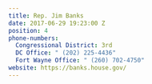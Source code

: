 ```yaml
---
title: Rep. Jim Banks
date: 2017-06-29 19:23:00 Z
position: 4
phone-numbers:
  Congressional District: 3rd
  DC Office: " (202) 225-4436"
  Fort Wayne Office: " (260) 702-4750"
website: https://banks.house.gov/
---
```


